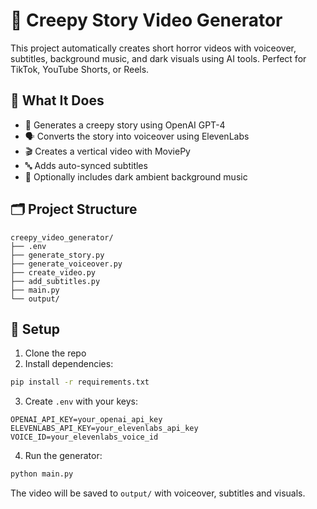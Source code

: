 # 🎥 Creepy Story Video Generator

This project automatically creates short horror videos with voiceover, subtitles, background music, and dark visuals using AI tools. Perfect for TikTok, YouTube Shorts, or Reels.

## 🧠 What It Does

- 📝 Generates a creepy story using OpenAI GPT-4
- 🗣️ Converts the story into voiceover using ElevenLabs
- 🎬 Creates a vertical video with MoviePy
- 🔤 Adds auto-synced subtitles
- 🎵 Optionally includes dark ambient background music

## 🗂️ Project Structure

```
creepy_video_generator/
├── .env
├── generate_story.py
├── generate_voiceover.py
├── create_video.py
├── add_subtitles.py
├── main.py
└── output/
```

## 🔧 Setup

1. Clone the repo
2. Install dependencies:
```bash
pip install -r requirements.txt
```
3. Create `.env` with your keys:
```
OPENAI_API_KEY=your_openai_api_key
ELEVENLABS_API_KEY=your_elevenlabs_api_key
VOICE_ID=your_elevenlabs_voice_id
```

4. Run the generator:
```bash
python main.py
```

The video will be saved to `output/` with voiceover, subtitles and visuals.
